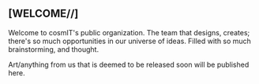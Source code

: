 ## [WELCOME//]

Welcome to cosmIT's public organization. The team that designs, creates; there's so much opportunities in our universe of ideas. Filled with so much brainstorming, and thought. 

Art/anything from us that is deemed to be released soon will be published here. 
